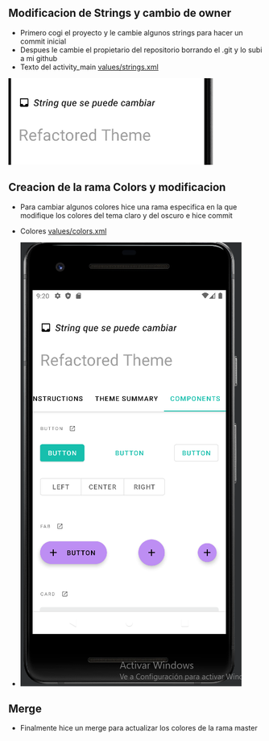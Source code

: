 ## Modificacion de Strings y cambio de owner
  * Primero cogi el proyecto y le cambie algunos strings para hacer un commit inicial
  * Despues le cambie el propietario del repositorio borrando el .git y lo subi a mi github 
  *  Texto del activity_main [values/strings.xml](https://github.com/ArinoMichi/MaterialPractica/blob/master/app/src/main/res/values/strings.xml)
    
  ![captura_textos](app/src/main/res/drawable/CapturaTexto.PNG)
  
## Creacion de la rama Colors y modificacion
  * Para cambiar algunos colores hice una rama especifica en la que modifique los colores del tema claro y del oscuro e hice commit
  * Colores [values/colors.xml](https://github.com/ArinoMichi/MaterialPractica/blob/master/app/src/main/res/values/color.xml)
  
  * ![captura colores](app/src/main/res/drawable/CapturaColores.PNG)

## Merge
  * Finalmente hice un merge para actualizar los colores de la rama master
